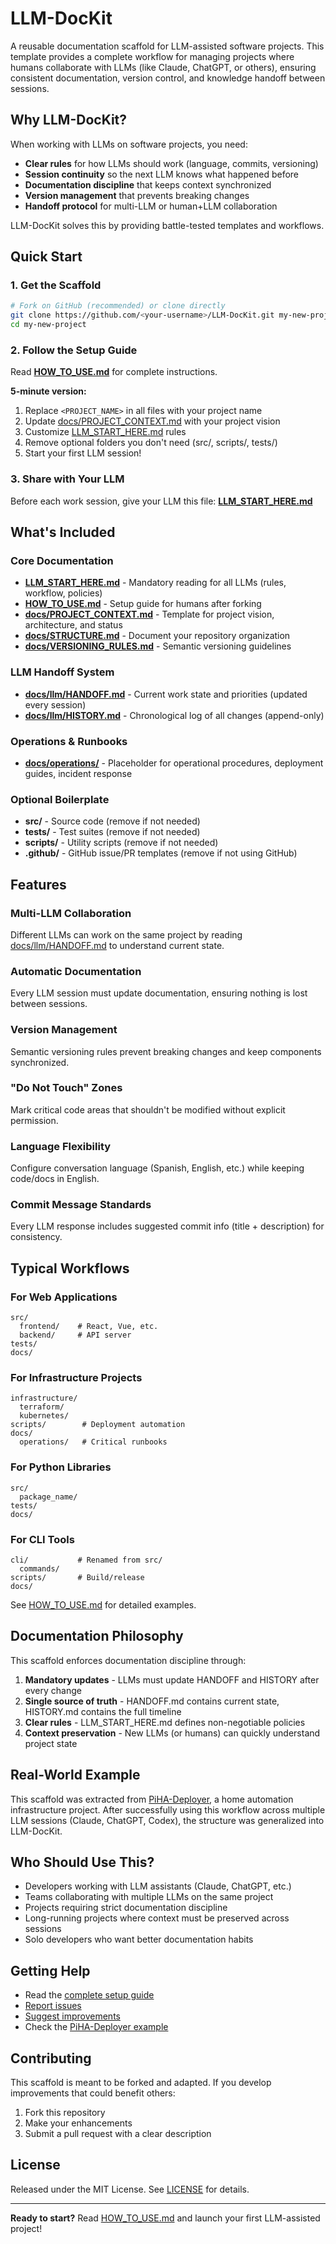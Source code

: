 # LLM-DocKit

A reusable documentation scaffold for LLM-assisted software projects. This template provides a complete workflow for managing projects where humans collaborate with LLMs (like Claude, ChatGPT, or others), ensuring consistent documentation, version control, and knowledge handoff between sessions.

## Why LLM-DocKit?

When working with LLMs on software projects, you need:
- **Clear rules** for how LLMs should work (language, commits, versioning)
- **Session continuity** so the next LLM knows what happened before
- **Documentation discipline** that keeps context synchronized
- **Version management** that prevents breaking changes
- **Handoff protocol** for multi-LLM or human+LLM collaboration

LLM-DocKit solves this by providing battle-tested templates and workflows.

## Quick Start

### 1. Get the Scaffold
```bash
# Fork on GitHub (recommended) or clone directly
git clone https://github.com/<your-username>/LLM-DocKit.git my-new-project
cd my-new-project
```

### 2. Follow the Setup Guide
Read **[HOW_TO_USE.md](HOW_TO_USE.md)** for complete instructions.

**5-minute version:**
1. Replace `<PROJECT_NAME>` in all files with your project name
2. Update [docs/PROJECT_CONTEXT.md](docs/PROJECT_CONTEXT.md) with your project vision
3. Customize [LLM_START_HERE.md](LLM_START_HERE.md) rules
4. Remove optional folders you don't need (src/, scripts/, tests/)
5. Start your first LLM session!

### 3. Share with Your LLM
Before each work session, give your LLM this file: **[LLM_START_HERE.md](LLM_START_HERE.md)**

## What's Included

### Core Documentation
- **[LLM_START_HERE.md](LLM_START_HERE.md)** - Mandatory reading for all LLMs (rules, workflow, policies)
- **[HOW_TO_USE.md](HOW_TO_USE.md)** - Setup guide for humans after forking
- **[docs/PROJECT_CONTEXT.md](docs/PROJECT_CONTEXT.md)** - Template for project vision, architecture, and status
- **[docs/STRUCTURE.md](docs/STRUCTURE.md)** - Document your repository organization
- **[docs/VERSIONING_RULES.md](docs/VERSIONING_RULES.md)** - Semantic versioning guidelines

### LLM Handoff System
- **[docs/llm/HANDOFF.md](docs/llm/HANDOFF.md)** - Current work state and priorities (updated every session)
- **[docs/llm/HISTORY.md](docs/llm/HISTORY.md)** - Chronological log of all changes (append-only)

### Operations & Runbooks
- **[docs/operations/](docs/operations/)** - Placeholder for operational procedures, deployment guides, incident response

### Optional Boilerplate
- **src/** - Source code (remove if not needed)
- **tests/** - Test suites (remove if not needed)
- **scripts/** - Utility scripts (remove if not needed)
- **.github/** - GitHub issue/PR templates (remove if not using GitHub)

## Features

### Multi-LLM Collaboration
Different LLMs can work on the same project by reading [docs/llm/HANDOFF.md](docs/llm/HANDOFF.md) to understand current state.

### Automatic Documentation
Every LLM session must update documentation, ensuring nothing is lost between sessions.

### Version Management
Semantic versioning rules prevent breaking changes and keep components synchronized.

### "Do Not Touch" Zones
Mark critical code areas that shouldn't be modified without explicit permission.

### Language Flexibility
Configure conversation language (Spanish, English, etc.) while keeping code/docs in English.

### Commit Message Standards
Every LLM response includes suggested commit info (title + description) for consistency.

## Typical Workflows

### For Web Applications
```
src/
  frontend/    # React, Vue, etc.
  backend/     # API server
tests/
docs/
```

### For Infrastructure Projects
```
infrastructure/
  terraform/
  kubernetes/
scripts/        # Deployment automation
docs/
  operations/   # Critical runbooks
```

### For Python Libraries
```
src/
  package_name/
tests/
docs/
```

### For CLI Tools
```
cli/           # Renamed from src/
  commands/
scripts/       # Build/release
docs/
```

See [HOW_TO_USE.md](HOW_TO_USE.md#common-scenarios) for detailed examples.

## Documentation Philosophy

This scaffold enforces documentation discipline through:

1. **Mandatory updates** - LLMs must update HANDOFF and HISTORY after every change
2. **Single source of truth** - HANDOFF.md contains current state, HISTORY.md contains the full timeline
3. **Clear rules** - LLM_START_HERE.md defines non-negotiable policies
4. **Context preservation** - New LLMs (or humans) can quickly understand project state

## Real-World Example

This scaffold was extracted from [PiHA-Deployer](https://github.com/cdchushig/PiHA-Deployer), a home automation infrastructure project. After successfully using this workflow across multiple LLM sessions (Claude, ChatGPT, Codex), the structure was generalized into LLM-DocKit.

## Who Should Use This?

- Developers working with LLM assistants (Claude, ChatGPT, etc.)
- Teams collaborating with multiple LLMs on the same project
- Projects requiring strict documentation discipline
- Long-running projects where context must be preserved across sessions
- Solo developers who want better documentation habits

## Getting Help

- Read the [complete setup guide](HOW_TO_USE.md)
- [Report issues](https://github.com/cdchushig/LLM-DocKit/issues)
- [Suggest improvements](https://github.com/cdchushig/LLM-DocKit/pulls)
- Check the [PiHA-Deployer example](https://github.com/cdchushig/PiHA-Deployer)

## Contributing

This scaffold is meant to be forked and adapted. If you develop improvements that could benefit others:
1. Fork this repository
2. Make your enhancements
3. Submit a pull request with a clear description

## License

Released under the MIT License. See [LICENSE](LICENSE) for details.

---

**Ready to start?** Read [HOW_TO_USE.md](HOW_TO_USE.md) and launch your first LLM-assisted project!
